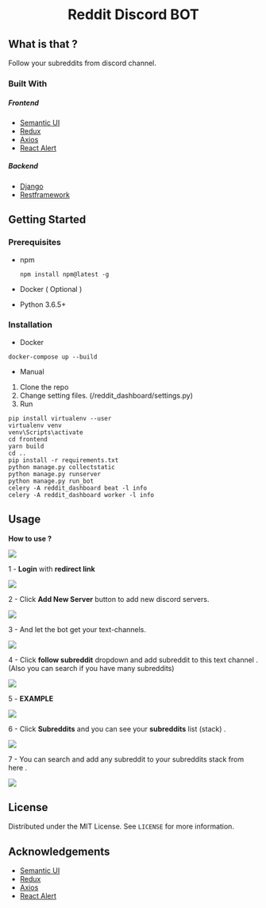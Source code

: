 <p align="center">
  <h1 align="center">Reddit Discord BOT</h1>
</p>

## What is that ?

Follow your subreddits from discord channel.



### Built With

##### Frontend
* [Semantic UI](https://react.semantic-ui.com/)
* [Redux](https://redux.js.org/)
* [Axios](https://www.npmjs.com/package/axios)
* [React Alert](https://www.npmjs.com/package/react-alert)
##### Backend
* [Django](https://djangoproject.com)
* [Restframework](https://www.django-rest-framework.org)




## Getting Started

### Prerequisites

* npm

  ```
  npm install npm@latest -g
  ```
   
* Docker ( Optional ) 
* Python 3.6.5+

### Installation

* Docker
```
docker-compose up --build
```

* Manual

1. Clone the repo
2. Change setting files. (/reddit_dashboard/settings.py) 
3. Run

```
pip install virtualenv --user
virtualenv venv
venv\Scripts\activate
cd frontend
yarn build
cd ..
pip install -r requirements.txt
python manage.py collectstatic 
python manage.py runserver 
python manage.py run_bot 
celery -A reddit_dashboard beat -l info 
celery -A reddit_dashboard worker -l info
```

<!-- USAGE EXAMPLES -->
## Usage

**How to use ?**

![](https://i.imgur.com/b8UrPpF.jpeg)

1 - **Login** with **redirect link**

![](https://i.imgur.com/skx2DLW.png)

2 - Click  **Add New Server** button to add new discord servers.

![](https://i.imgur.com/9f8HOuI.png)

3 - And let the bot get your text-channels.

![](https://imgur.com/8KU6YUp.png)

4 - Click **follow subreddit** dropdown and add subreddit to this text channel .
(Also you can search if you have many subreddits)
 
![](https://imgur.com/DAQEjwi.png)

5 - **EXAMPLE** 

![](https://imgur.com/KbJW4YG.png)

6 - Click **Subreddits** and you can see your **subreddits** list (stack) .

![](https://imgur.com/oEdD07j.png)

7 - You can search and add any subreddit to your subreddits stack from here .

![](https://imgur.com/2lvE2PT.png)


<!-- LICENSE -->
## License

Distributed under the MIT License. See `LICENSE` for more information.


<!-- ACKNOWLEDGEMENTS -->
## Acknowledgements
* [Semantic UI](https://react.semantic-ui.com/)
* [Redux](https://redux.js.org/)
* [Axios](https://www.npmjs.com/package/axios)
* [React Alert](https://www.npmjs.com/package/react-alert)

